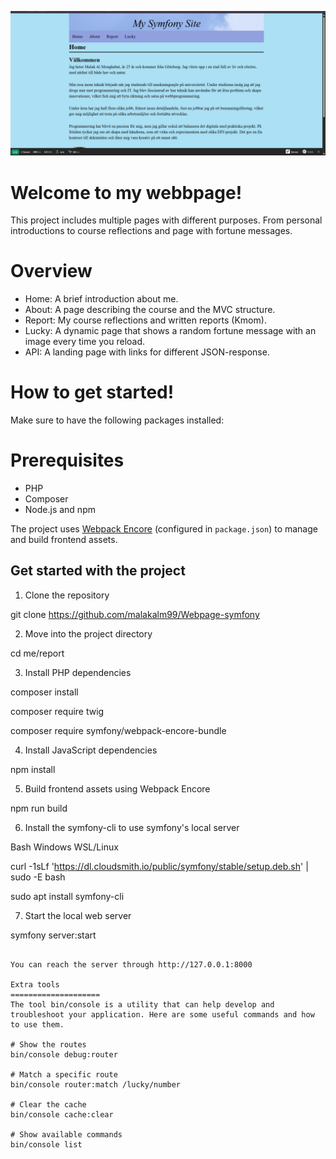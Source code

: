 <!--
---
author: Makw24
revision:
    "2025-04-21": "(A, makw24) First release."
---
-->
![Home image](.img/home-pic.png)

Welcome to my webbpage!
====================
This project includes multiple pages with different purposes. From personal introductions to course reflections and page with fortune messages.

Overview
====================
- Home: A brief introduction about me.
- About: A page describing the course and the MVC structure.
- Report: My course reflections and written reports (Kmom).
- Lucky: A dynamic page that shows a random fortune message with an image every time you reload.
- API: A landing page with links for different JSON-response.


How to get started!
====================
Make sure to have the following packages installed:

# Prerequisites
- PHP
- Composer
- Node.js and npm

The project uses [Webpack Encore](https://symfony.com/doc/current/frontend/encore/installation.html) (configured in `package.json`) to manage and build frontend assets.

## Get started with the project

1. Clone the repository

git clone https://github.com/malakalm99/Webpage-symfony

2. Move into the project directory

cd me/report

3. Install PHP dependencies

composer install

composer require twig

composer require symfony/webpack-encore-bundle

4. Install JavaScript dependencies

npm install

5. Build frontend assets using Webpack Encore

npm run build

6. Install the symfony-cli to use symfony's local server

Bash Windows WSL/Linux

curl -1sLf 'https://dl.cloudsmith.io/public/symfony/stable/setup.deb.sh' | sudo -E bash

sudo apt install symfony-cli

7. Start the local web server

symfony server:start

```

You can reach the server through http://127.0.0.1:8000

Extra tools
====================
The tool bin/console is a utility that can help develop and troubleshoot your application. Here are some useful commands and how to use them. 

# Show the routes
bin/console debug:router

# Match a specific route
bin/console router:match /lucky/number

# Clear the cache
bin/console cache:clear

# Show available commands
bin/console list
